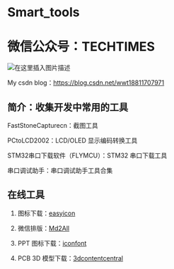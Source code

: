 # Smart_tools

# 微信公众号：TECHTIMES

![在这里插入图片描述](https://img-blog.csdnimg.cn/2019041217263134.jpg)

My csdn blog：https://blog.csdn.net/wwt18811707971


## 简介：收集开发中常用的工具

FastStoneCapturecn：截图工具

PCtoLCD2002：LCD/OLED 显示编码转换工具

STM32串口下载软件（FLYMCU）：STM32 串口下载工具

串口调试助手：串口调试助手工具合集

## 在线工具

1. 图标下载：[easyicon](https://www.easyicon.net/)

2. 微信排版：[Md2All](http://md.aclickall.com/)

3. PPT 图标下载：[iconfont](https://www.iconfont.cn/)

4. PCB 3D 模型下载：[3dcontentcentral](https://www.3dcontentcentral.cn/Default.aspx)








